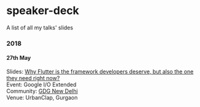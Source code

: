 # speaker-deck
A list of all my talks' slides

### 2018

#### 27th May 
  Slides: [Why Flutter is the framework developers deserve, but also the one they need right now?](https://docs.google.com/presentation/d/1wfIVnxOab-aAK59RLT0fpwKjBU6SJh3svtGs2gjhr9M/edit?usp=sharing)
  <br>Event: Google I/O Extended
  <br>Community: [GDG New Delhi](meetup.com/gdgnewdelhi)
  <br>Venue: UrbanClap, Gurgaon

